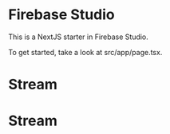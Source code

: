 # Firebase Studio

This is a NextJS starter in Firebase Studio.

To get started, take a look at src/app/page.tsx.
# Stream
# Stream
